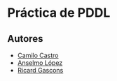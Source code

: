 # Práctica de PDDL

Autores
-------
  + [Camilo Castro](https://github.com/jugon09)
  + [Anselmo López](https://github.com/arkaik)
  + [Ricard Gascons](https://github.com/zakum42)
